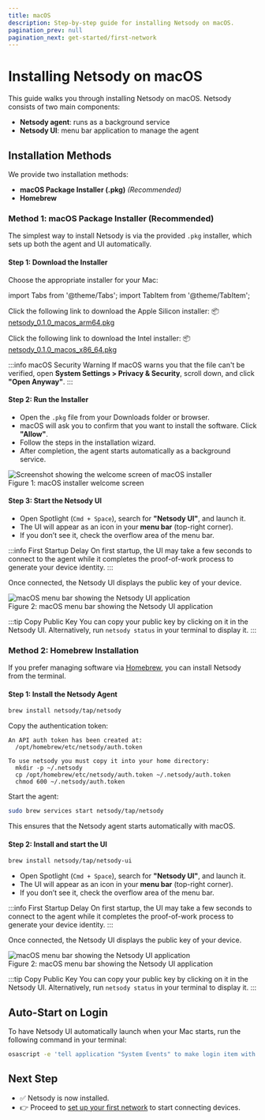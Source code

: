 ```yaml
---
title: macOS
description: Step-by-step guide for installing Netsody on macOS.
pagination_prev: null
pagination_next: get-started/first-network
---
```


# Installing Netsody on macOS

This guide walks you through installing Netsody on macOS. Netsody consists of two main components:

* **Netsody agent**: runs as a background service
* **Netsody UI**: menu bar application to manage the agent

## Installation Methods

We provide two installation methods:

* **macOS Package Installer (.pkg)** _(Recommended)_
* **Homebrew**

### Method 1: macOS Package Installer (Recommended)

The simplest way to install Netsody is via the provided `.pkg` installer, which sets up both the agent and UI automatically.

#### Step 1: Download the Installer

Choose the appropriate installer for your Mac:

import Tabs from '@theme/Tabs';
import TabItem from '@theme/TabItem';

<Tabs>
  <TabItem value="apple-silicon" label="Apple Silicon" default>

Click the following link to download the Apple Silicon installer:
📦 [netsody_0.1.0_macos_arm64.pkg](https://download.netsody.io/binaries/0.1.0/macos-arm64/Netsody_0.1.0_macos_arm64.pkg)

  </TabItem>
  <TabItem value="intel" label="Intel">

Click the following link to download the Intel installer:
📦 [netsody_0.1.0_macos_x86_64.pkg](https://download.netsody.io/binaries/0.1.0/macos-amd64/Netsody_0.1.0_macos_x86_64.pkg)

  </TabItem>
</Tabs>

:::info macOS Security Warning
If macOS warns you that the file can't be verified, open **System Settings > Privacy & Security**, scroll down, and click **"Open Anyway"**.
:::

#### Step 2: Run the Installer

* Open the `.pkg` file from your Downloads folder or browser.
* macOS will ask you to confirm that you want to install the software. Click **"Allow"**.
* Follow the steps in the installation wizard.
* After completion, the agent starts automatically as a background service.

<div style={{ maxWidth: '550px', margin: '1rem auto', textAlign: 'center' }}>
  <img
    src="/img/macos-installer.png"
    alt="Screenshot showing the welcome screen of macOS installer"
    style={{
      maxWidth: '100%',
      width: '100%',
      boxShadow: '0 4px 16px rgba(0, 0, 0, 0.35)',
      margin: '0 auto',
      backgroundColor: '#ddd',
    }}
  />
  <div style={{ textAlign: 'center', color: '#666' }}>
    Figure 1: macOS installer welcome screen
  </div>
</div>

#### Step 3: Start the Netsody UI

* Open Spotlight (`Cmd + Space`), search for **"Netsody UI"**, and launch it.
* The UI will appear as an icon in your **menu bar** (top-right corner).
* If you don’t see it, check the overflow area of the menu bar.

:::info First Startup Delay
On first startup, the UI may take a few seconds to connect to the agent while it completes the proof-of-work process to generate your device identity.
:::

Once connected, the Netsody UI displays the public key of your device.

<div style={{ maxWidth: '600px', margin: '1rem auto', textAlign: 'center' }}>
  <img
    src="/img/macos-menubar.png"
    alt="macOS menu bar showing the Netsody UI application"
    style={{
      maxWidth: '100%',
      width: '100%',
      boxShadow: '0 4px 16px rgba(0, 0, 0, 0.35)',
      margin: '0 auto',
      backgroundColor: '#ddd',
    }}
  />
  <div style={{ textAlign: 'center', color: '#666' }}>
    Figure 2: macOS menu bar showing the Netsody UI application
  </div>
</div>

:::tip Copy Public Key
You can copy your public key by clicking on it in the Netsody UI.
Alternatively, run `netsody status` in your terminal to display it.
:::

### Method 2: Homebrew Installation

If you prefer managing software via [Homebrew](https://brew.sh/), you can install Netsody from the terminal.

#### Step 1: Install the Netsody Agent

```bash
brew install netsody/tap/netsody
```

Copy the authentication token: 
```
An API auth token has been created at:
  /opt/homebrew/etc/netsody/auth.token

To use netsody you must copy it into your home directory:
  mkdir -p ~/.netsody
  cp /opt/homebrew/etc/netsody/auth.token ~/.netsody/auth.token
  chmod 600 ~/.netsody/auth.token
```

Start the agent:
```bash
sudo brew services start netsody/tap/netsody
```

This ensures that the Netsody agent starts automatically with macOS.

#### Step 2: Install and start the UI

```bash
brew install netsody/tap/netsody-ui
```

* Open Spotlight (`Cmd + Space`), search for **"Netsody UI"**, and launch it.
* The UI will appear as an icon in your **menu bar** (top-right corner).
* If you don’t see it, check the overflow area of the menu bar.

:::info First Startup Delay
On first startup, the UI may take a few seconds to connect to the agent while it completes the proof-of-work process to generate your device identity.
:::

Once connected, the Netsody UI displays the public key of your device.

<div style={{ maxWidth: '600px', margin: '1rem auto', textAlign: 'center' }}>
  <img
    src="/img/macos-menubar.png"
    alt="macOS menu bar showing the Netsody UI application"
    style={{
      maxWidth: '100%',
      width: '100%',
      boxShadow: '0 4px 16px rgba(0, 0, 0, 0.35)',
      margin: '0 auto',
      backgroundColor: '#ddd',
    }}
  />
  <div style={{ textAlign: 'center', color: '#666' }}>
    Figure 2: macOS menu bar showing the Netsody UI application
  </div>
</div>

:::tip Copy Public Key
You can copy your public key by clicking on it in the Netsody UI.
Alternatively, run `netsody status` in your terminal to display it.
:::

## Auto-Start on Login

To have Netsody UI automatically launch when your Mac starts, run the following command in your terminal:

```bash
osascript -e 'tell application "System Events" to make login item with properties {path:"/Applications/Netsody UI.app"}'
```

## Next Step

* ✅ Netsody is now installed.
* 👉 Proceed to [set up your first network](../first-network.mdx) to start connecting devices.

